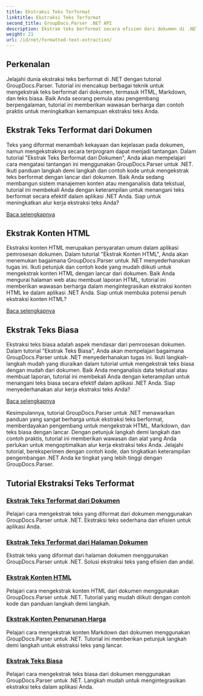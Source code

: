 ```yaml
---
title: Ekstraksi Teks Terformat
linktitle: Ekstraksi Teks Terformat
second_title: GroupDocs.Parser .NET API
description: Ekstrak teks berformat secara efisien dari dokumen di .NET dengan GroupDocs.Parser. Pelajari cara mengekstrak HTML, Markdown, dan teks biasa dengan mulus.
weight: 21
url: /id/net/formatted-text-extraction/
---
```


## Perkenalan

Jelajahi dunia ekstraksi teks berformat di .NET dengan tutorial GroupDocs.Parser. Tutorial ini mencakup berbagai teknik untuk mengekstrak teks berformat dari dokumen, termasuk HTML, Markdown, dan teks biasa. Baik Anda seorang pemula atau pengembang berpengalaman, tutorial ini memberikan wawasan berharga dan contoh praktis untuk meningkatkan kemampuan ekstraksi teks Anda.

## Ekstrak Teks Terformat dari Dokumen

Teks yang diformat menambah kekayaan dan kejelasan pada dokumen, namun mengekstraknya secara terprogram dapat menjadi tantangan. Dalam tutorial "Ekstrak Teks Berformat dari Dokumen", Anda akan mempelajari cara mengatasi tantangan ini menggunakan GroupDocs.Parser untuk .NET. Ikuti panduan langkah demi langkah dan contoh kode untuk mengekstrak teks berformat dengan lancar dari dokumen. Baik Anda sedang membangun sistem manajemen konten atau menganalisis data tekstual, tutorial ini membekali Anda dengan keterampilan untuk menangani teks berformat secara efektif dalam aplikasi .NET Anda. Siap untuk meningkatkan alur kerja ekstraksi teks Anda?

[Baca selengkapnya](./extract-formatted-text-from-document/)

## Ekstrak Konten HTML

Ekstraksi konten HTML merupakan persyaratan umum dalam aplikasi pemrosesan dokumen. Dalam tutorial "Ekstrak Konten HTML", Anda akan menemukan bagaimana GroupDocs.Parser untuk .NET menyederhanakan tugas ini. Ikuti petunjuk dan contoh kode yang mudah diikuti untuk mengekstrak konten HTML dengan lancar dari dokumen. Baik Anda mengurai halaman web atau membuat laporan HTML, tutorial ini memberikan wawasan berharga dalam mengintegrasikan ekstraksi konten HTML ke dalam aplikasi .NET Anda. Siap untuk membuka potensi penuh ekstraksi konten HTML?

[Baca selengkapnya](./extract-html-content/)

## Ekstrak Teks Biasa

Ekstraksi teks biasa adalah aspek mendasar dari pemrosesan dokumen. Dalam tutorial "Ekstrak Teks Biasa", Anda akan mempelajari bagaimana GroupDocs.Parser untuk .NET menyederhanakan tugas ini. Ikuti langkah-langkah mudah yang diuraikan dalam tutorial untuk mengekstrak teks biasa dengan mudah dari dokumen. Baik Anda menganalisis data tekstual atau membuat laporan, tutorial ini membekali Anda dengan keterampilan untuk menangani teks biasa secara efektif dalam aplikasi .NET Anda. Siap menyederhanakan alur kerja ekstraksi teks Anda?

[Baca selengkapnya](./extract-plain-text/)

Kesimpulannya, tutorial GroupDocs.Parser untuk .NET menawarkan panduan yang sangat berharga untuk ekstraksi teks berformat, memberdayakan pengembang untuk mengekstrak HTML, Markdown, dan teks biasa dengan lancar. Dengan petunjuk langkah demi langkah dan contoh praktis, tutorial ini memberikan wawasan dan alat yang Anda perlukan untuk mengoptimalkan alur kerja ekstraksi teks Anda. Jelajahi tutorial, bereksperimen dengan contoh kode, dan tingkatkan keterampilan pengembangan .NET Anda ke tingkat yang lebih tinggi dengan GroupDocs.Parser.
## Tutorial Ekstraksi Teks Terformat
### [Ekstrak Teks Terformat dari Dokumen](./extract-formatted-text-from-document/)
Pelajari cara mengekstrak teks yang diformat dari dokumen menggunakan GroupDocs.Parser untuk .NET. Ekstraksi teks sederhana dan efisien untuk aplikasi Anda.
### [Ekstrak Teks Terformat dari Halaman Dokumen](./extract-formatted-text-from-document-page/)
Ekstrak teks yang diformat dari halaman dokumen menggunakan GroupDocs.Parser untuk .NET. Solusi ekstraksi teks yang efisien dan andal.
### [Ekstrak Konten HTML](./extract-html-content/)
Pelajari cara mengekstrak konten HTML dari dokumen menggunakan GroupDocs.Parser untuk .NET. Tutorial yang mudah diikuti dengan contoh kode dan panduan langkah demi langkah.
### [Ekstrak Konten Penurunan Harga](./extract-markdown-content/)
Pelajari cara mengekstrak konten Markdown dari dokumen menggunakan GroupDocs.Parser untuk .NET. Tutorial ini memberikan petunjuk langkah demi langkah untuk ekstraksi teks yang lancar.
### [Ekstrak Teks Biasa](./extract-plain-text/)
Pelajari cara mengekstrak teks biasa dari dokumen menggunakan GroupDocs.Parser untuk .NET. Langkah mudah untuk mengintegrasikan ekstraksi teks dalam aplikasi Anda.